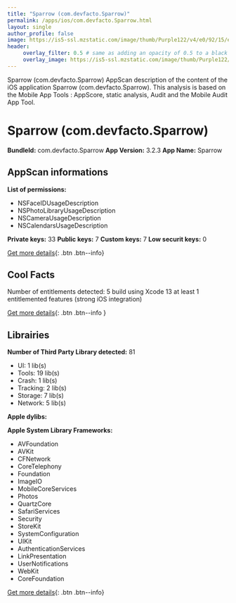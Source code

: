 ```yaml
---
title: "Sparrow (com.devfacto.Sparrow)"
permalink: /apps/ios/com.devfacto.Sparrow.html
layout: single
author_profile: false
image: https://is5-ssl.mzstatic.com/image/thumb/Purple122/v4/e0/92/15/e0921561-d60d-ba83-e225-955ce88df259/AppIcon-sparrow-0-0-1x_U007emarketing-0-0-0-7-0-0-sRGB-0-0-0-GLES2_U002c0-512MB-85-220-0-0.png/512x512bb.jpg
header: 
     overlay_filter: 0.5 # same as adding an opacity of 0.5 to a black background
     overlay_image: https://is5-ssl.mzstatic.com/image/thumb/Purple122/v4/e0/92/15/e0921561-d60d-ba83-e225-955ce88df259/AppIcon-sparrow-0-0-1x_U007emarketing-0-0-0-7-0-0-sRGB-0-0-0-GLES2_U002c0-512MB-85-220-0-0.png/512x512bb.jpg
---
```

Sparrow (com.devfacto.Sparrow) AppScan description of the content of the iOS application Sparrow (com.devfacto.Sparrow). This analysis is based on the Mobile App Tools : AppScore, static analysis, Audit and the Mobile Audit App Tool.

# Sparrow (com.devfacto.Sparrow)

**BundleId:** com.devfacto.Sparrow
**App Version:** 3.2.3
**App Name:** Sparrow


## AppScan informations 

**List of permissions:** 
- NSFaceIDUsageDescription
- NSPhotoLibraryUsageDescription
- NSCameraUsageDescription
- NSCalendarsUsageDescription
  
  
**Private keys:** 33
**Public keys:** 7
**Custom keys:** 7
**Low securit keys:** 0
  
[Get more details](/pricing.html){: .btn .btn--info}

## Cool Facts

Number of entitlements detected: 5
build using Xcode 13
at least 1 entitlemented features (strong iOS integration)
  
[Get more details](/pricing.html){: .btn .btn--info }

## Librairies 
**Number of Third Party Library detected:** 81
- UI: 1 lib(s)
- Tools: 19 lib(s)
- Crash: 1 lib(s)
- Tracking: 2 lib(s)
- Storage: 7 lib(s)
- Network: 5 lib(s)


**Apple dylibs:**


**Apple System Library Frameworks:**
- AVFoundation
- AVKit
- CFNetwork
- CoreTelephony
- Foundation
- ImageIO
- MobileCoreServices
- Photos
- QuartzCore
- SafariServices
- Security
- StoreKit
- SystemConfiguration
- UIKit
- AuthenticationServices
- LinkPresentation
- UserNotifications
- WebKit
- CoreFoundation


  
[Get more details](/pricing.html){: .btn .btn--info}

